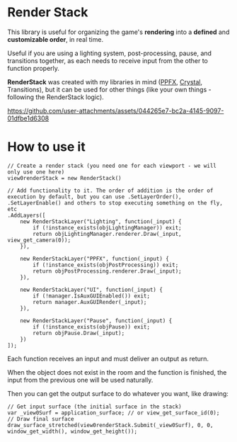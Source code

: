 # Render Stack

This library is useful for organizing the game's **rendering** into a **defined** and **customizable order**, in real time.

Useful if you are using a lighting system, post-processing, pause, and transitions together, as each needs to receive input from the other to function properly.

**RenderStack** was created with my libraries in mind ([PPFX](https://foxyofjungle.itch.io/post-processing-fx), [Crystal](https://foxyofjungle.itch.io/crystal-2d-lighting-engine), Transitions), but it can be used for other things (like your own things - following the RenderStack logic).

https://github.com/user-attachments/assets/044265e7-bc2a-4145-9097-01dfbe1d6308

# How to use it

```gml
// Create a render stack (you need one for each viewport - we will only use one here)
view0renderStack = new RenderStack()

// Add functionality to it. The order of addition is the order of execution by default, but you can use .SetLayerOrder(), .SetLayerEnable() and others to stop executing something on the fly, etc
.AddLayers([
	new RenderStackLayer("Lighting", function(_input) {
		if (!instance_exists(objLightingManager)) exit;
		return objLightingManager.renderer.Draw(_input, view_get_camera(0));
	}),
	
	new RenderStackLayer("PPFX", function(_input) {
		if (!instance_exists(objPostProcessing)) exit;
		return objPostProcessing.renderer.Draw(_input);
	}),
	
	new RenderStackLayer("UI", function(_input) {
		if (!manager.IsAuxGUIEnabled()) exit;
		return manager.AuxGUIRender(_input);
	}),
	
	new RenderStackLayer("Pause", function(_input) {
		if (!instance_exists(objPause)) exit;
		return objPause.Draw(_input);
	})
]);
```
Each function receives an input and must deliver an output as return.

When the object does not exist in the room and the function is finished, the input from the previous one will be used naturally.

Then you can get the output surface to do whatever you want, like drawing:
```gml
// Get input surface (the initial surface in the stack)
var _view0Surf = application_surface; // or view_get_surface_id(0);
// Draw final surface
draw_surface_stretched(view0renderStack.Submit(_view0Surf), 0, 0, window_get_width(), window_get_height());
```
